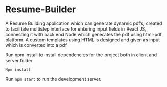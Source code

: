 # Resume-Builder
A Resume Building application which can generate dynamic pdf’s,  created to facilitate  multistep  interface for  entering input fields in React JS, connecting it with back end Node which generates the pdf using html-pdf platform.  A custom templates using HTML is designed and given as input which  is converted into a pdf


Run npm install to install dependencies for the project both in client and server folder
```
Npm install
```

Run ```npm start``` to run the development server.
